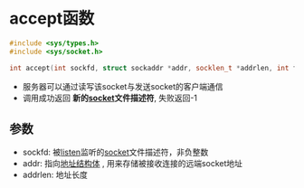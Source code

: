 # accept函数

```c++
#include <sys/types.h>
#include <sys/socket.h>

int accept(int sockfd, struct sockaddr *addr, socklen_t *addrlen, int flags)
```

- 服务器可以通过读写该socket与发送socket的客户端通信
- 调用成功返回 **新的[socket](Linux_Socket_API_socket()函数.md)文件描述符**, 失败返回-1

## 参数

- sockfd: 被[listen](Linux_Socket_API_listen()函数.md)监听的[socket](Linux_Socket_API)文件描述符，非负整数
- addr: 指向[地址结构体](socket地址结构体.md) , 用来存储被接收连接的远端socket地址
- addrlen: 地址长度